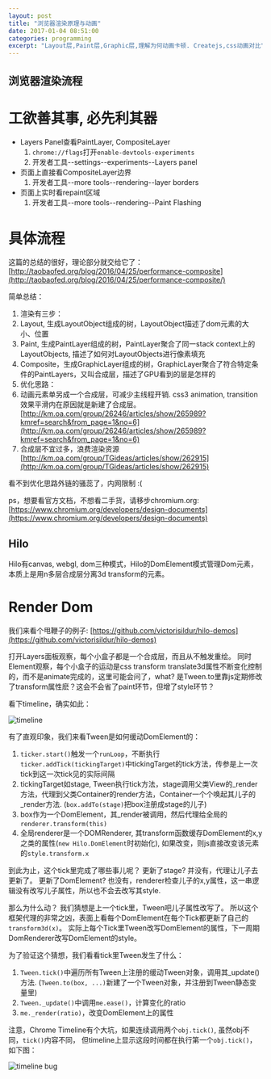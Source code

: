```yaml
---
layout: post
title: "浏览器渲染原理与动画"
date: 2017-01-04 08:51:00
categories: programming
excerpt: "Layout层,Paint层,Graphic层,理解为何动画卡顿. Createjs,css动画对比"
---
```


## 浏览器渲染流程

# 工欲善其事, 必先利其器

* Layers Panel查看PaintLayer, CompositeLayer
  1. `chrome://flags`打开`enable-devtools-experiments`
  2. 开发者工具--settings--experiments--Layers panel
* 页面上直接看CompositeLayer边界
  1. 开发者工具--more tools--rendering--layer borders
* 页面上实时看repaint区域
  1. 开发者工具--more tools--rendering--Paint Flashing

# 具体流程

这篇的总结的很好，理论部分就交给它了：[http://taobaofed.org/blog/2016/04/25/performance-composite](http://taobaofed.org/blog/2016/04/25/performance-composite/)

简单总结：

1. 渲染有三步：
  1. Layout, 生成LayoutObject组成的树，LayoutObject描述了dom元素的大小、位置
  2. Paint, 生成PaintLayer组成的树，PaintLayer聚合了同一stack context上的LayoutObjects, 描述了如何对LayoutObjects进行像素填充
  3. Composite，生成GraphicLayer组成的树，GraphicLayer聚合了符合特定条件的PaintLayers，又叫合成层，描述了GPU看到的层是怎样的
2. 优化思路：
  1. 动画元素单另成一个合成层，可减少主线程开销. css3 animation, transition效果平滑内在原因就是新建了合成层。[http://km.oa.com/group/26246/articles/show/265989?kmref=search&from_page=1&no=6](http://km.oa.com/group/26246/articles/show/265989?kmref=search&from_page=1&no=6)
  2. 合成层不宜过多，浪费渲染资源[http://km.oa.com/group/TGideas/articles/show/262915](http://km.oa.com/group/TGideas/articles/show/262915)

看不到优化思路外链的骚蕊了，内网限制 :(

ps，想要看官方文档，不想看二手货，请移步chromium.org: [https://www.chromium.org/developers/design-documents](https://www.chromium.org/developers/design-documents)

## Hilo

Hilo有canvas, webgl, dom三种模式，Hilo的DomElement模式管理Dom元素，本质上是用n多层合成层分离3d transform的元素。

# Render Dom

我们来看个甩鞭子的例子: [https://github.com/victorisildur/hilo-demos](https://github.com/victorisildur/hilo-demos) 

打开Layers面板观察，每个小盒子都是一个合成层，而且从不触发重绘。
同时Element观察，每个小盒子的运动是css transform translate3d属性不断变化控制的，而不是animate完成的，这里可能会问了，what? 
是Tween.to里靠js定期修改了transform属性麽？这会不会省了paint环节，但增了style环节？

看下timeline，确实如此：

![timeline]({{site.url}}/assets/images/hilo_tween_render.png)

有了直观印象，我们来看Tween是如何缓动DomElement的：

1. `ticker.start()`触发一个`runLoop`，不断执行`ticker.addTick(tickingTarget)`中tickingTarget的tick方法，传参是上一次tick到这一次tick见的实际间隔
2. tickingTarget如stage, Tween执行tick方法，stage调用父类View的_render方法，代理到父类Container的render方法，Container一个个唤起其儿子的_render方法. (`box.addTo(stage)`把box注册成stage的儿子)
3. box作为一个DomElement，其_render被调用，然后代理给全局的`renderer.transform(this)`
4. 全局renderer是一个DOMRenderer, 其transform函数缓存DomElement的x,y之类的属性(`new Hilo.DomElement`时初始化), 如果改变，则js直接改变该元素的`style.transform.x`

到此为止，这个tick里完成了哪些事儿呢？
更新了stage? 并没有，代理让儿子去更新了。
更新了DomElement? 也没有，renderer检查儿子的x,y属性，这一串逻辑没有改写儿子属性，所以也不会去改写其style.

那么为什么动？
我们猜想是上一个tick里，Tween吧儿子属性改写了。
所以这个框架代理的非常之凶，表面上看每个DomElement在每个Tick都更新了自己的`transform3d(x)`。
实际上每个Tick里Tween改写DomElement的属性，下一周期DomRenderer改写DomElement的style。

为了验证这个猜想，我们看看tick里Tween发生了什么：

1. `Tween.tick()`中遍历所有Tween上注册的缓动Tween对象，调用其_update()方法. (`Tween.to(box, ...)`新建了一个Tween对象，并注册到Tween静态变量里)
2. `Tween._update()`中调用`me.ease()`，计算变化的ratio
3. `me._render(ratio)`，改变DomElement上的属性

注意，Chrome Timeline有个大坑，如果连续调用两个`obj.tick()`, 虽然obj不同，`tick()`内容不同，
但timeline上显示这段时间都在执行第一个`obj.tick()`，如下图：

![timeline bug]({{site.url}}/assets/images/hilo_stage_tween_tick.png)



